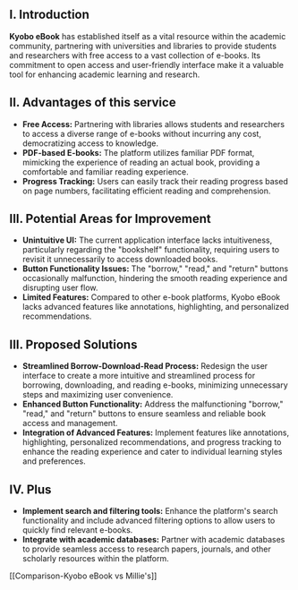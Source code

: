 ## I. Introduction
**Kyobo eBook** has established itself as a vital resource within the academic community, partnering with universities and libraries to provide students and researchers with free access to a vast collection of e-books. Its commitment to open access and user-friendly interface make it a valuable tool for enhancing academic learning and research.
## II. Advantages of this service
- **Free Access:** Partnering with libraries allows students and researchers to access a diverse range of e-books without incurring any cost, democratizing access to knowledge.
- **PDF-based E-books:** The platform utilizes familiar PDF format, mimicking the experience of reading an actual book, providing a comfortable and familiar reading experience.
- **Progress Tracking:** Users can easily track their reading progress based on page numbers, facilitating efficient reading and comprehension.
## III. Potential Areas for Improvement
- **Unintuitive UI:** The current application interface lacks intuitiveness, particularly regarding the "bookshelf" functionality, requiring users to revisit it unnecessarily to access downloaded books.
- **Button Functionality Issues:** The "borrow," "read," and "return" buttons occasionally malfunction, hindering the smooth reading experience and disrupting user flow.
- **Limited Features:** Compared to other e-book platforms, Kyobo eBook lacks advanced features like annotations, highlighting, and personalized recommendations.
## III. Proposed Solutions
- **Streamlined Borrow-Download-Read Process:** Redesign the user interface to create a more intuitive and streamlined process for borrowing, downloading, and reading e-books, minimizing unnecessary steps and maximizing user convenience.
- **Enhanced Button Functionality:** Address the malfunctioning "borrow," "read," and "return" buttons to ensure seamless and reliable book access and management.
- **Integration of Advanced Features:** Implement features like annotations, highlighting, personalized recommendations, and progress tracking to enhance the reading experience and cater to individual learning styles and preferences.
## IV. Plus
- **Implement search and filtering tools:** Enhance the platform's search functionality and include advanced filtering options to allow users to quickly find relevant e-books.
- **Integrate with academic databases:** Partner with academic databases to provide seamless access to research papers, journals, and other scholarly resources within the platform.

[[Comparison-Kyobo eBook vs Millie's]]
